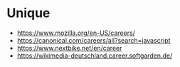 # Unique

- https://www.mozilla.org/en-US/careers/
- https://canonical.com/careers/all?search=javascript
- https://www.nextbike.net/en/career
- https://wikimedia-deutschland.career.softgarden.de/
